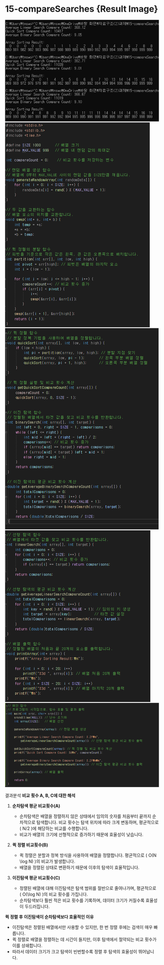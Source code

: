 #  15-compareSearches {Result Image}
![.](./1.png)
![.](./2.png)
![.](./3.png)
![.](./4.png)
![.](./5.png)

결과분석
**비교 횟수 A, B, C에 대한 해석**
1. **순차탐색 평균 비교횟수(A)**  
   - 순차탐색은 배열을 정렬하지 않은 상태에서 임의의 숫자를 처음부터 끝까지 순차적으로 탐색합니다. 비교 횟수는 탐색 위치에 따라 크게 변동하며, 평균적으로 \( N/2 \)에 해당하는 비교를 수행합니다.  
   - 비교가 배열의 크기에 선형적으로 증가하기 때문에 효율성이 낮습니다.

2. **퀵 정렬 비교횟수(B)**  
   - 퀵 정렬은 분할과 정복 방식을 사용하여 배열을 정렬합니다. 평균적으로 \( O(N \log N) \)의 비교가 발생합니다.  
   - 배열을 정렬된 상태로 변환하기 때문에 이후의 탐색이 효율적입니다.

3. **이진탐색 평균 비교횟수(C)**  
   - 정렬된 배열에 대해 이진탐색은 탐색 범위를 절반으로 줄여나가며, 평균적으로 \( O(\log N) \)의 비교 횟수를 가집니다.  
   - 순차탐색보다 훨씬 적은 비교 횟수를 기록하며, 데이터 크기가 커질수록 효율성이 두드러집니다.

**퀵 정렬 후 이진탐색이 순차탐색보다 효율적인 이유**  
- 이진탐색은 정렬된 배열에서만 사용할 수 있지만, 한 번 정렬 후에는 검색이 매우 빠릅니다.  
- 퀵 정렬로 배열을 정렬하는 데 시간이 들지만, 이후 탐색에서 절약되는 비교 횟수가 이를 상쇄합니다.  
- 따라서 데이터 크기가 크고 탐색이 빈번할수록 정렬 후 탐색의 효율성이 뛰어납니다.  

